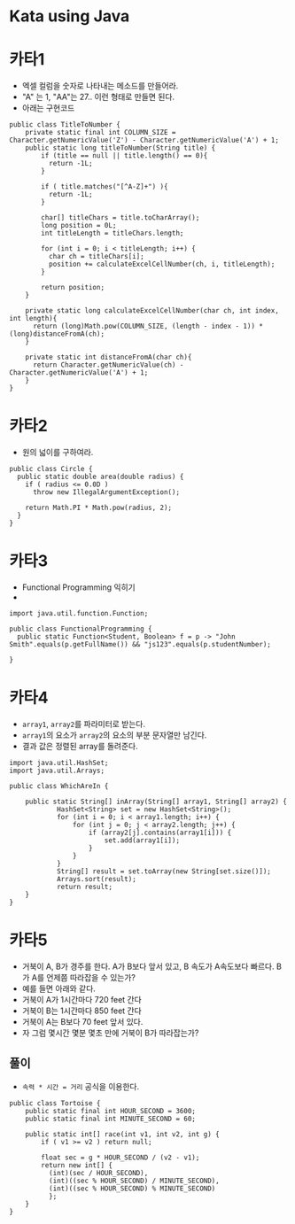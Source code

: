 # Kata using Java

# 카타1
* 엑셀 컬럼을 숫자로 나타내는 메소드를 만들어라.
* "A" 는 1, "AA"는 27.. 이런 형태로 만들면 된다.
* 아래는 구현코드

```
public class TitleToNumber {
    private static final int COLUMN_SIZE = Character.getNumericValue('Z') - Character.getNumericValue('A') + 1;
    public static long titleToNumber(String title) {       
        if (title == null || title.length() == 0){
          return -1L;
        }
        
        if ( title.matches("[^A-Z]+") ){
          return -1L;
        }
        
        char[] titleChars = title.toCharArray();
        long position = 0L;
        int titleLength = titleChars.length;

        for (int i = 0; i < titleLength; i++) {
          char ch = titleChars[i];
          position += calculateExcelCellNumber(ch, i, titleLength);
        }
        
        return position;
    }
    
    private static long calculateExcelCellNumber(char ch, int index, int length){
      return (long)Math.pow(COLUMN_SIZE, (length - index - 1)) * (long)distanceFromA(ch);
    }
    
    private static int distanceFromA(char ch){
      return Character.getNumericValue(ch) - Character.getNumericValue('A') + 1;
    }
}
```

# 카타2
* 원의 넓이를 구하여라.

```
public class Circle {
  public static double area(double radius) {
    if ( radius <= 0.0D )
      throw new IllegalArgumentException();
      
    return Math.PI * Math.pow(radius, 2);
  }
}
```

# 카타3
* Functional Programming 익히기
* 
```
import java.util.function.Function;

public class FunctionalProgramming {
  public static Function<Student, Boolean> f = p -> "John Smith".equals(p.getFullName()) && "js123".equals(p.studentNumber);

}
```

# 카타4

* `array1`, `array2`를 파라미터로 받는다.
* `array1`의 요소가 `array2`의 요소의 부분 문자열만 남긴다.
* 결과 값은 정렬된 array를 돌려준다. 

```
import java.util.HashSet;
import java.util.Arrays;

public class WhichAreIn { 
	
	public static String[] inArray(String[] array1, String[] array2) {
			HashSet<String> set = new HashSet<String>();
			for (int i = 0; i < array1.length; i++) {
				for (int j = 0; j < array2.length; j++) {
					if (array2[j].contains(array1[i])) {
						set.add(array1[i]);
					}
				}
			}
			String[] result = set.toArray(new String[set.size()]);
			Arrays.sort(result);
			return result;
	}
}
```

# 카타5
* 거북이 A, B가 경주를 한다.  A가 B보다 앞서 있고, B 속도가 A속도보다 빠르다. B가 A를 언제쯤 따라잡을 수 있는가?
* 예를 들면 아래와 같다.
* 거북이 A가 1시간마다 720 feet 간다
* 거북이 B는 1시간마다 850 feet 간다
* 거북이 A는 B보다 70 feet 앞서 있다.
* 자 그럼 몇시간 몇분 몇초 만에 거북이 B가 따라잡는가?

## 풀이
* `속력 * 시간 = 거리` 공식을 이용한다.

```
public class Tortoise {
    public static final int HOUR_SECOND = 3600;
    public static final int MINUTE_SECOND = 60;
    
    public static int[] race(int v1, int v2, int g) {
        if ( v1 >= v2 ) return null;
        
        float sec = g * HOUR_SECOND / (v2 - v1);
        return new int[] { 
          (int)(sec / HOUR_SECOND), 
          (int)((sec % HOUR_SECOND) / MINUTE_SECOND), 
          (int)((sec % HOUR_SECOND) % MINUTE_SECOND)  
          };
    }
}
```

